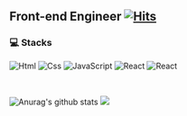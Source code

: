 ## Front-end Engineer [![Hits](https://hits.seeyoufarm.com/api/count/incr/badge.svg?url=https%3A%2F%2Fgithub.com%2Fhaesoo9410&count_bg=%23EB8B10&title_bg=%23684327&icon=&icon_color=%23E7E7E7&title=hits&edge_flat=false)](https://github.com/0909oje)
  
### 💻 Stacks 

<img alt="Html" src ="https://img.shields.io/badge/HTML5-E34F26.svg?&style=for-the-badge&logo=HTML5&logoColor=white"/></a>
<img alt="Css" src ="https://img.shields.io/badge/CSS3-1572B6.svg?&style=for-the-badge&logo=CSS3&logoColor=white"/></a>
<img alt="JavaScript" src ="https://img.shields.io/badge/JavaScriipt-F7DF1E.svg?&style=for-the-badge&logo=JavaScript&logoColor=black"/></a>
<img alt="React" src ="https://img.shields.io/badge/React-87CEFA.svg?&style=for-the-badge&logo=REACT&logoColor=white"/></a>
<img alt="React" src ="https://img.shields.io/badge/ReactNative-87CEFA.svg?&style=for-the-badge&logo=REACT&logoColor=white"/></a>

<br>

![Anurag's github stats](https://github-readme-stats.vercel.app/api?username=0909oje&show_icons=true&theme=tokyonight)
<img src="http://mazassumnida.wtf/api/v2/generate_badge?boj=0909oje">


